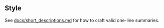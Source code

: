 
## Style
See [docs/short_descriptions.md](./docs/short_descriptions.md) for how to craft valid one-line summaries.

